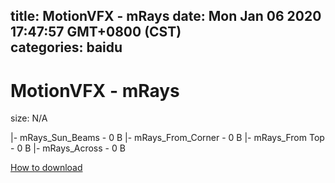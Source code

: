 
title: MotionVFX - mRays
date: Mon Jan 06 2020 17:47:57 GMT+0800 (CST)    
categories: baidu
---

# MotionVFX - mRays
size: N/A
 
 
|- mRays_Sun_Beams - 0 B
|- mRays_From_Corner - 0 B
|- mRays_From Top - 0 B
|- mRays_Across - 0 B

[How to download](https://bpcam.bemobtrk.com/go/2ceec3aa-1ca2-46d6-b9ff-aaa5c184517c?jno=2503)